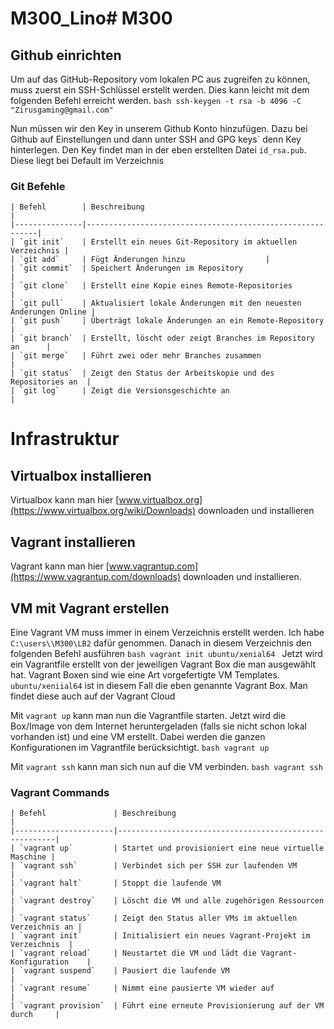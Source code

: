 # M300_Lino# M300


## Github einrichten
 
Um auf das GitHub-Repository vom lokalen PC aus zugreifen zu können, muss zuerst ein SSH-Schlüssel erstellt werden. Dies kann leicht mit dem folgenden Befehl erreicht werden.
    ```bash
    ssh-keygen -t rsa -b 4096 -C "Zirusgaming@gmail.com"
    ```

Nun müssen wir den Key in unserem Github Konto hinzufügen. Dazu bei Github auf Einstellungen und dann unter SSH and GPG keys` denn Key hinterlegen. Den Key findet man in der eben erstellten Datei ```id_rsa.pub```. Diese liegt bei Default im Verzeichnis 

### Git Befehle

    | Befehl        | Beschreibung                                              |
    |---------------|-----------------------------------------------------------|
    | `git init`    | Erstellt ein neues Git-Repository im aktuellen Verzeichnis |
    | `git add`     | Fügt Änderungen hinzu                  |
    | `git commit`  | Speichert Änderungen im Repository                        |
    | `git clone`   | Erstellt eine Kopie eines Remote-Repositories              |
    | `git pull`    | Aktualisiert lokale Änderungen mit den neuesten Änderungen Online |
    | `git push`    | Überträgt lokale Änderungen an ein Remote-Repository       |
    | `git branch`  | Erstellt, löscht oder zeigt Branches im Repository an      |
    | `git merge`   | Führt zwei oder mehr Branches zusammen                     |
    | `git status`  | Zeigt den Status der Arbeitskopie und des Repositories an  |
    | `git log`     | Zeigt die Versionsgeschichte an                            |




# Infrastruktur

## Virtualbox installieren
Virtualbox kann man hier [www.virtualbox.org](https://www.virtualbox.org/wiki/Downloads) downloaden und installieren

## Vagrant installieren
Vagrant kann man hier [www.vagrantup.com](https://www.vagrantup.com/downloads) downloaden und installieren.

## VM mit Vagrant erstellen

Eine Vagrant VM muss immer in einem Verzeichnis erstellt werden. Ich habe ```C:\users\\M300\LB2``` dafür genommen. Danach in diesem Verzeichnis den folgenden Befehl ausführen 
    ```bash
    vagrant init ubuntu/xenial64
    ```
Jetzt wird ein Vagrantfile erstellt von der jeweiligen Vagrant Box die man ausgewählt hat. Vagrant Boxen sind wie eine Art vorgefertigte VM Templates.
    ```ubuntu/xeniial64``` ist in diesem Fall die eben genannte Vagrant Box. Man findet diese auch auf der Vagrant Cloud

Mit ```vagrant up``` kann man nun die Vagrantfile starten. Jetzt wird die Box/Image von dem Internet heruntergeladen (falls sie nicht schon lokal vorhanden ist) und eine VM erstellt. Dabei werden die ganzen Konfigurationen im Vagrantfile berücksichtigt.
    ```bash
    vagrant up
    ```
    
Mit ```vagrant ssh``` kann man sich nun auf die VM verbinden.
    ```bash
    vagrant ssh
    ```

### Vagrant Commands

    | Befehl               | Beschreibung                                           |
    |----------------------|--------------------------------------------------------|
    | `vagrant up`         | Startet und provisioniert eine neue virtuelle Maschine |
    | `vagrant ssh`        | Verbindet sich per SSH zur laufenden VM                |
    | `vagrant halt`       | Stoppt die laufende VM                                  |
    | `vagrant destroy`    | Löscht die VM und alle zugehörigen Ressourcen          |
    | `vagrant status`     | Zeigt den Status aller VMs im aktuellen Verzeichnis an |
    | `vagrant init`       | Initialisiert ein neues Vagrant-Projekt im Verzeichnis  |
    | `vagrant reload`     | Neustartet die VM und lädt die Vagrant-Konfiguration    |
    | `vagrant suspend`    | Pausiert die laufende VM                                |
    | `vagrant resume`     | Nimmt eine pausierte VM wieder auf                      |
    | `vagrant provision`  | Führt eine erneute Provisionierung auf der VM durch     |
 

